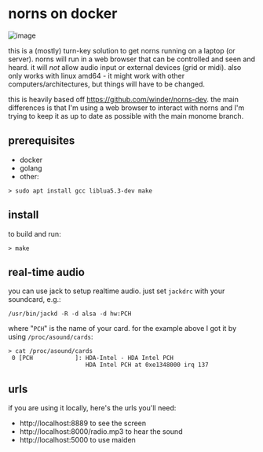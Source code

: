 # norns on docker


![image](https://user-images.githubusercontent.com/6550035/186330678-b7e0d539-0d57-4114-a911-5f9966485b72.png)


this is a (mostly) turn-key solution to get norns running on a laptop (or server). norns will run in a web browser that can be controlled and seen and heard. it will *not* allow audio input or external devices (grid or midi). also only works with linux amd64 - it might work with other computers/architectures, but things will have to be changed.

this is heavily based off https://github.com/winder/norns-dev. the main differences is that I'm using a web browser to interact with norns and I'm trying to keep it as up to date as possible with the main monome branch.

## prerequisites

- docker
- golang
- other:

```
> sudo apt install gcc liblua5.3-dev make
```

## install

to build and run:

```
> make
```

## real-time audio

you can use jack to setup realtime audio. just set `jackdrc` with your soundcard, e.g.:

```
/usr/bin/jackd -R -d alsa -d hw:PCH
```

where "`PCH`" is the name of your card. for the example above I got it by using `/proc/asound/cards`:

```
> cat /proc/asound/cards
 0 [PCH            ]: HDA-Intel - HDA Intel PCH
                      HDA Intel PCH at 0xe1348000 irq 137
```


## urls

if you are using it locally, here's the urls you'll need:

- http://localhost:8889 to see the screen
- http://localhost:8000/radio.mp3 to hear the sound
- http://localhost:5000 to use maiden
